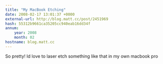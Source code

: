```yaml
---
title: "My MacBook Etching"
date: 2008-02-17 13:01:37 +0000
external-url: http://blog.matt.cc/post/2451969
hash: 55312b9661ca35205cc940eab16dd34f
annum:
    year: 2008
    month: 02
hostname: blog.matt.cc
---
```


So pretty! Id love to laser etch something like that in my own macbook pro
